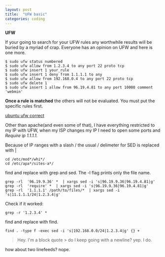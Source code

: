 ```yaml
---
layout: post
title:  "UFW basic"
categories: coding
---
```


**UFW**

If your going to search for your UFW rules any worthwhile results will be buried by a myriad of crap. Everyone has an opinion on UFW and here is  one more. 

```
$ sudo ufw status numbered
$ sudo ufw allow from 1.2.3.4 to any port 22 proto tcp
$ sudo ufw insert 1 your_rule
$ sudo ufw insert 1 deny from 1.1.1.1 to any
$ sudo ufw allow from 192.168.0.4 to any port 22 proto tcp
$ sudo ufw delete 1
$ sudo ufw insert 1 allow from 96.19.4.81 to any port 10000 comment 'webmin'
```

**Once a rule is matched** the others will not be evaluated. You must put the specific rules first.

[ubuntu ufw correct](https://help.ubuntu.com/community/UFW)

Other than apache(and even some of that), I have everything restricted to my IP with UFW, when my ISP changes my IP I need to open some ports and *Require ip 1.1.1.1.* 

Because of IP ranges with a slash / the usual / delimeter for SED is replaced with \|

    cd /etc/mod*/whi*/
    cd /etc/apa*/sites-a*/
	
find and replace with grep and sed. The -l flag prints only the file name. 

    grep -rl  '96.19.9.36' *  | xargs sed -i 's|96.19.9.36|96.19.4.81|g'
	grep -rl  'require' *  | xargs sed -i 's|96.19.9.36|96.19.4.81|g'
    grep -rl  '1.1.1.1' /path/to/files/*  | xargs sed -i 's|11.1.1.1/24|1.2.3.4|g'
	
Check if it worked: 

    grep -r '1.2.3.4' *
	
find and replace with find. 

    find . -type f -exec sed -i 's|192.168.0.0/24|1.2.3.4|g' {} +

> Hey. I'm a block quote \>
do I keep going with a newline? yep. I do. 

how about two linefeeds?
 nope. 
